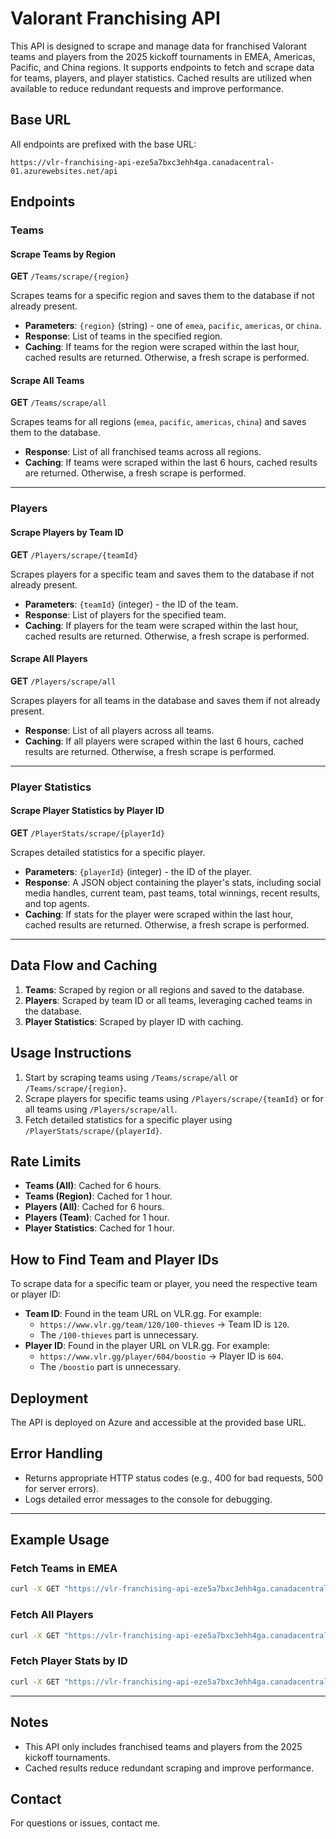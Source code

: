 # Valorant Franchising API

This API is designed to scrape and manage data for franchised Valorant teams and players from the 2025 kickoff tournaments in EMEA, Americas, Pacific, and China regions. It supports endpoints to fetch and scrape data for teams, players, and player statistics. Cached results are utilized when available to reduce redundant requests and improve performance.

## Base URL

All endpoints are prefixed with the base URL:

```
https://vlr-franchising-api-eze5a7bxc3ehh4ga.canadacentral-01.azurewebsites.net/api
```

## Endpoints

### Teams

#### Scrape Teams by Region

**GET** `/Teams/scrape/{region}`

Scrapes teams for a specific region and saves them to the database if not already present.

- **Parameters**: `{region}` (string) - one of `emea`, `pacific`, `americas`, or `china`.
- **Response**: List of teams in the specified region.
- **Caching**: If teams for the region were scraped within the last hour, cached results are returned. Otherwise, a fresh scrape is performed.

#### Scrape All Teams

**GET** `/Teams/scrape/all`

Scrapes teams for all regions (`emea`, `pacific`, `americas`, `china`) and saves them to the database.

- **Response**: List of all franchised teams across all regions.
- **Caching**: If teams were scraped within the last 6 hours, cached results are returned. Otherwise, a fresh scrape is performed.

---

### Players

#### Scrape Players by Team ID

**GET** `/Players/scrape/{teamId}`

Scrapes players for a specific team and saves them to the database if not already present.

- **Parameters**: `{teamId}` (integer) - the ID of the team.
- **Response**: List of players for the specified team.
- **Caching**: If players for the team were scraped within the last hour, cached results are returned. Otherwise, a fresh scrape is performed.

#### Scrape All Players

**GET** `/Players/scrape/all`

Scrapes players for all teams in the database and saves them if not already present.

- **Response**: List of all players across all teams.
- **Caching**: If all players were scraped within the last 6 hours, cached results are returned. Otherwise, a fresh scrape is performed.

---

### Player Statistics

#### Scrape Player Statistics by Player ID

**GET** `/PlayerStats/scrape/{playerId}`

Scrapes detailed statistics for a specific player.

- **Parameters**: `{playerId}` (integer) - the ID of the player.
- **Response**: A JSON object containing the player's stats, including social media handles, current team, past teams, total winnings, recent results, and top agents.
- **Caching**: If stats for the player were scraped within the last hour, cached results are returned. Otherwise, a fresh scrape is performed.

---

## Data Flow and Caching

1. **Teams**: Scraped by region or all regions and saved to the database.
2. **Players**: Scraped by team ID or all teams, leveraging cached teams in the database.
3. **Player Statistics**: Scraped by player ID with caching.

## Usage Instructions

1. Start by scraping teams using `/Teams/scrape/all` or `/Teams/scrape/{region}`.
2. Scrape players for specific teams using `/Players/scrape/{teamId}` or for all teams using `/Players/scrape/all`.
3. Fetch detailed statistics for a specific player using `/PlayerStats/scrape/{playerId}`.

## Rate Limits

- **Teams (All)**: Cached for 6 hours.
- **Teams (Region)**: Cached for 1 hour.
- **Players (All)**: Cached for 6 hours.
- **Players (Team)**: Cached for 1 hour.
- **Player Statistics**: Cached for 1 hour.

## How to Find Team and Player IDs

To scrape data for a specific team or player, you need the respective team or player ID:

- **Team ID**: Found in the team URL on VLR.gg. For example:
  - `https://www.vlr.gg/team/120/100-thieves` -> Team ID is `120`.
  - The `/100-thieves` part is unnecessary.
- **Player ID**: Found in the player URL on VLR.gg. For example:
  - `https://www.vlr.gg/player/604/boostio` -> Player ID is `604`.
  - The `/boostio` part is unnecessary.

## Deployment

The API is deployed on Azure and accessible at the provided base URL.

## Error Handling

- Returns appropriate HTTP status codes (e.g., 400 for bad requests, 500 for server errors).
- Logs detailed error messages to the console for debugging.

---

## Example Usage

### Fetch Teams in EMEA

```bash
curl -X GET "https://vlr-franchising-api-eze5a7bxc3ehh4ga.canadacentral-01.azurewebsites.net/api/Teams/scrape/emea"
```

### Fetch All Players

```bash
curl -X GET "https://vlr-franchising-api-eze5a7bxc3ehh4ga.canadacentral-01.azurewebsites.net/api/Players/scrape/all"
```

### Fetch Player Stats by ID

```bash
curl -X GET "https://vlr-franchising-api-eze5a7bxc3ehh4ga.canadacentral-01.azurewebsites.net/api/PlayerStats/scrape/1"
```

---

## Notes

- This API only includes franchised teams and players from the 2025 kickoff tournaments.
- Cached results reduce redundant scraping and improve performance.

## Contact

For questions or issues, contact me.
